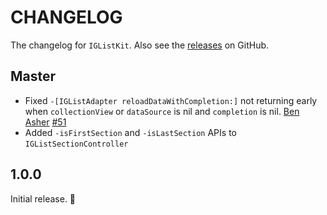 # CHANGELOG

The changelog for `IGListKit`. Also see the [releases](https://github.com/instagram/IGListKit/releases) on GitHub.

## Master

- Fixed `-[IGListAdapter reloadDataWithCompletion:]` not returning early when `collectionView` or `dataSource` is nil and `completion` is nil. [Ben Asher](https://github.com/benasher44) [#51](https://github.com/Instagram/IGListKit/pull/51)
- Added `-isFirstSection` and `-isLastSection` APIs to `IGListSectionController`

1.0.0
-----

Initial release. :tada:
